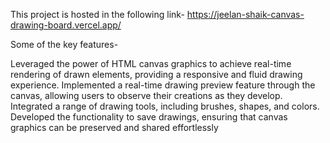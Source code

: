 This project is hosted in the following link- https://jeelan-shaik-canvas-drawing-board.vercel.app/

Some of the key features-

Leveraged the power of HTML canvas graphics to achieve real-time rendering of drawn elements, providing a responsive and fluid drawing experience.
Implemented a real-time drawing preview feature through the canvas, allowing users to observe their creations as they develop.
Integrated a range of drawing tools, including brushes, shapes, and colors.
Developed the functionality to save drawings, ensuring that canvas graphics can be preserved and shared effortlessly
